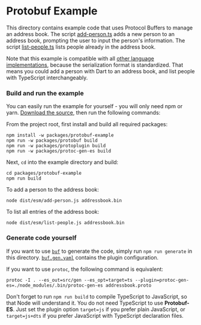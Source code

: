 # Protobuf Example

This directory contains example code that uses Protocol Buffers to manage an 
address book. The script [add-person.ts](./src/add-person.ts) adds a new person
to an address book, prompting the user to input the person's information. The
script [list-people.ts](./src/list-people.ts) lists people already in the 
address book.

Note that this example is compatible with all [other language implementations](https://github.com/protocolbuffers/protobuf/tree/main/examples), 
because the serialization format is standardized. That means you could add a 
person with Dart to an address book, and list people with TypeScript 
interchangeably.


### Build and run the example

You can easily run the example for yourself - you will only need npm or yarn. 
[Download the source](https://github.com/bufbuild/protobuf-es/archive/refs/heads/main.zip),
then run the following commands:

From the project root, first install and build all required packages:

```shell
npm install -w packages/protobuf-example
npm run -w packages/protobuf build
npm run -w packages/protoplugin build
npm run -w packages/protoc-gen-es build
```

Next, `cd` into the example directory and build:

```shell
cd packages/protobuf-example
npm run build
```

To add a person to the address book:

```shell
node dist/esm/add-person.js addressbook.bin
```

To list all entries of the address book:

```shell
node dist/esm/list-people.js addressbook.bin
```

### Generate code yourself

If you want to use [`buf`](https://github.com/bufbuild/buf) to generate the code, 
simply run `npm run generate` in this directory. [`buf.gen.yaml`](./buf.gen.yaml) 
contains the plugin configuration.

If you want to use `protoc`, the following command is equivalent:

```shell
protoc -I . --es_out=src/gen --es_opt=target=ts --plugin=protoc-gen-es=./node_modules/.bin/protoc-gen-es addressbook.proto
```

Don't forget to run `npm run build` to compile TypeScript to JavaScript, so that 
Node will understand it. You do not need TypeScript to use **Protobuf-ES**. Just 
set the plugin option `target=js` if you prefer plain JavaScript, or `target=js+dts`
if you prefer JavaScript with TypeScript declaration files.
